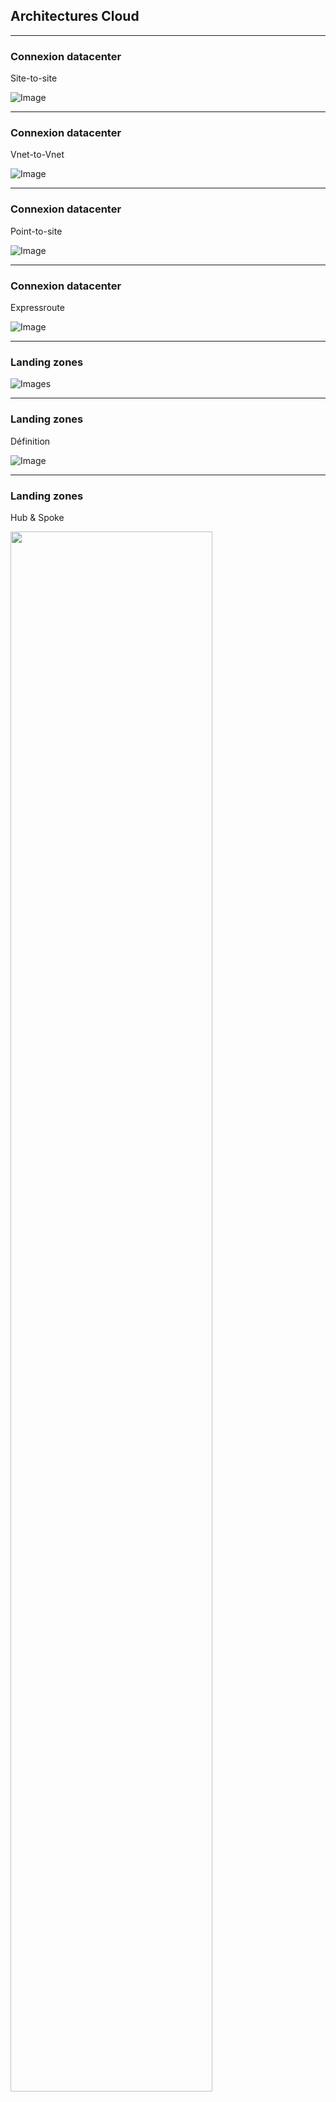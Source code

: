 ## Architectures Cloud

----

### Connexion datacenter

Site-to-site

![Image](https://docs.microsoft.com/en-us/azure/vpn-gateway/media/vpn-gateway-howto-site-to-site-resource-manager-portal/site-to-site-diagram.png)

----

### Connexion datacenter

Vnet-to-Vnet

![Image](https://docs.microsoft.com/en-us/azure/vpn-gateway/media/vpn-gateway-howto-vnet-vnet-resource-manager-portal/v2vrmps.png)

----

### Connexion datacenter

Point-to-site

![Image](https://docs.microsoft.com/en-us/azure/vpn-gateway/media/vpn-gateway-howto-point-to-site-resource-manager-portal/p2snativeportal.png)

----

### Connexion datacenter

Expressroute

![Image](https://docs.microsoft.com/en-us/azure/architecture/reference-architectures/_images/guidance-hybrid-network-expressroute/figure2.png)

----

### Landing zones

![Images](https://azurecomcdn.azureedge.net/mediahandler/acomblog/media/Default/blog/9d315b5b-2839-47e1-a647-958e6137eead.png)

----

### Landing zones

Définition

![Image](https://docs.microsoft.com/en-us/azure/cloud-adoption-framework/ready/enterprise-scale/media/lz-design.png)

----

### Landing zones

Hub & Spoke

<img src="https://docs.microsoft.com/en-us/azure/architecture/reference-architectures/hybrid-networking/images/shared-services.png" width="80%" />

----

### Cloud Services overview

![Image](https://miro.medium.com/max/1400/0*Zd4nDSg6Tvh3MSfs)
